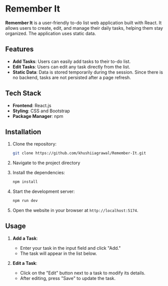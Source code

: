 # Remember It

**Remember It** is a user-friendly to-do list web application built with React. It allows users to create, edit, and manage their daily tasks, helping them stay organized. The application uses static data.

## Features

- **Add Tasks**: Users can easily add tasks to their to-do list.
- **Edit Tasks**: Users can edit any task directly from the list.
- **Static Data**: Data is stored temporarily during the session. Since there is no backend, tasks are not persisted after a page refresh.

## Tech Stack

- **Frontend**: React.js
- **Styling**: CSS and Bootstrap
- **Package Manager**: npm

## Installation

1. Clone the repository:

   ```bash
   git clone https://github.com/khushiiagrawal/Remember-It.git
   ```

2. Navigate to the project directory

3. Install the dependencies:

   ```bash
   npm install
   ```

4. Start the development server:

   ```bash
   npm run dev
   ```

5. Open the website in your browser at `http://localhost:5174`.

## Usage

1. **Add a Task**:
   - Enter your task in the input field and click "Add."
   - The task will appear in the list below.

2. **Edit a Task**:
   - Click on the "Edit" button next to a task to modify its details.
   - After editing, press "Save" to update the task.
